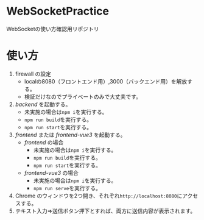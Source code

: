 # WebSocketPractice
WebSocketの使い方確認用リポジトリ

# 使い方
1. firewall の設定
   - localの8080（フロントエンド用）,3000（バックエンド用）を解放する。
   - 検証だけなのでプライベートのみで大丈夫です。
2. _backend_ を起動する。
   - 未実施の場合は`npm i`を実行する。
   - `npm run build`を実行する。
   - `npm run start`を実行する。
3. _frontend_ または _frontend-vue3_ を起動する。
   - _frontend_ の場合
      - 未実施の場合は`npm i`を実行する。 
      - `npm run build`を実行する。
      - `npm run start`を実行する。
   - _frontend-vue3_ の場合
      - 未実施の場合は`npm i`を実行する。 
      - `npm run serve`を実行する。
4. Chrome のウィンドウを2つ開き、それぞれ`http://localhost:8080`にアクセスする。
5. テキスト入力⇒送信ボタン押下とすれば、両方に送信内容が表示されます。
